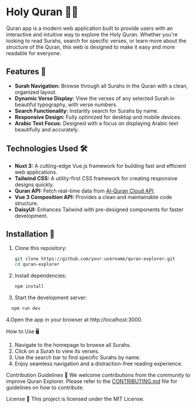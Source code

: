 # Holy Quran 🌙📖

Quran app is a modern web application built to provide users with an interactive and intuitive way to explore the Holy Quran. Whether you're looking to read Surahs, search for specific verses, or learn more about the structure of the Quran, this web is designed to make it easy and more readable for everyone.

## Features 🚀

- **Surah Navigation:** Browse through all Surahs in the Quran with a clean, organized layout.
- **Dynamic Verse Display:** View the verses of any selected Surah in beautiful typography, with verse numbers.
- **Search Functionality:** Instantly search for Surahs by name.
- **Responsive Design:** Fully optimized for desktop and mobile devices.
- **Arabic Text Focus:** Designed with a focus on displaying Arabic text beautifully and accurately.

## Technologies Used 🛠️

- **Nuxt 3:** A cutting-edge Vue.js framework for building fast and efficient web applications.
- **Tailwind CSS:** A utility-first CSS framework for creating responsive designs quickly.
- **Quran API:** Fetch real-time data from [Al-Quran Cloud API](http://api.alquran.cloud/).
- **Vue 3 Composition API:** Provides a clean and maintainable code structure.
- **DaisyUI:** Enhances Tailwind with pre-designed components for faster development.

## Installation 🔧

1. Clone this repository:
   ```bash
   git clone https://github.com/your-username/quran-explorer.git
   cd quran-explorer
   ```
2. Install dependencies:
    ```bash
   npm install
   ```
3. Start the development server:
 ```bash
   npm run dev
   ```
4.Open the app in your browser at http://localhost:3000.

How to Use 🖥️
1. Navigate to the homepage to browse all Surahs.
2. Click on a Surah to view its verses.
3. Use the search bar to find specific Surahs by name.
4. Enjoy seamless navigation and a distraction-free reading experience.

Contribution Guidelines 🤝
We welcome contributions from the community to improve Quran Explorer. Please refer to the [CONTRIBUTING.md]() file for guidelines on how to contribute.

License 📄
This project is licensed under the MIT License.
